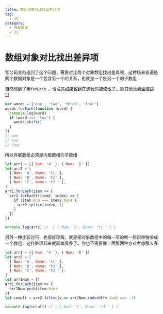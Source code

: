 ```yaml
---
title: 数组对象对比找出差异项
tag:
  - JS
category:
  - 开发笔记
  - JS
---
```


# 数组对象对比找出差异项

写公司业务遇到了这个问题，需要对比两个对象数组找出差异项，这种场景普遍是两个数据对象是一个包含另一个的关系，也就是一个是另一个的子数组

自然想到了用`forEach `，请注意[如果数组在迭代时被修改了，则其他元素会被跳过](https://developer.mozilla.org/zh-CN/docs/Web/JavaScript/Reference/Global_Objects/Array/forEach#如果数组在迭代时被修改了，则其他元素会被跳过。)

```js
var words = ['one', 'two', 'three', 'four']
words.forEach(function (word) {
  console.log(word)
  if (word === 'two') {
    words.shift()
  }
})
// one
// two
// four
```

所以外层数组必须是内层数组的子数组

```js
let arr1 = [{ Num: 'A' }, { Num: 'B' }]
let arr2 = [
  { Num: 'A', Name: 't1' },
  { Num: 'B', Name: 't2' },
  { Num: 'C', Name: 't3 ' },
]
arr1.forEach(item => {
  arr2.forEach((item2, index) => {
    if (item.Num === item2.Num) {
      arr2.splice(index, 1)
    }
  })
})

console.log(arr2) //  [ { Num: 'C', Name: 't3 ' } ]
```

另外一种比较讨巧，也很好理解。就是把对象数组中的每一项的唯一标识单独搞成一个数组，这样处理起来就简单很多了。你也不需要像上面那两种方式考虑那么多

```js
let arr1 = [{ Num: 'A' }, { Num: 'B' }]
let arr2 = [
  { Num: 'A', Name: 't1' },
  { Num: 'B', Name: 't2' },
  { Num: 'C', Name: 't3 ' },
]
let arr1Num = []
arr1.forEach(item => {
  arr1Num.push(item.Num)
})
let result = arr2.filter(v => arr1Num.indexOf(v.Num) === -1)

console.log(result) // [ { Num: 'C', Name: 't3 ' } ]
```
